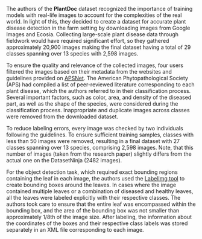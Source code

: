 The authors of the **PlantDoc** dataset recognized the importance of training models with real-life images to account for the complexities of the real world. In light of this, they decided to create a dataset for accurate plant disease detection in the farm setting by downloading images from Google Images and Ecosia. Collecting large-scale plant disease data through fieldwork would have required significant effort, so they gathered approximately 20,900 images making the final dataset having a total of 29 classes spanning over 13 species with 2,598 images.

To ensure the quality and relevance of the collected images, four users filtered the images based on their metadata from the websites and guidelines provided on [APSNet](https://www.apsnet.org/edcenter/resources/commonnames/Pages/default.aspx). The American Phytopathological Society (APS) had compiled a list of peer-reviewed literature corresponding to each plant disease, which the authors referred to in their classification process. Several important factors, such as color, area, and density of the diseased part, as well as the shape of the species, were considered during the classification process. Inappropriate and duplicate images across classes were removed from the downloaded dataset.

To reduce labeling errors, every image was checked by two individuals following the guidelines. To ensure sufficient training samples, classes with less than 50 images were removed, resulting in a final dataset with 27 classes spanning over 13 species, comprising 2,598 images. Note, that this number of images (taken from the research paper) slightly differs from the actual one on the DatasetNinja (2482 images).

For the object detection task, which required exact bounding regions containing the leaf in each image, the authors used the [LabelImg tool](https://github.com/tzutalin/labelImg) to create bounding boxes around the leaves. In cases where the image contained multiple leaves or a combination of diseased and healthy leaves, all the leaves were labeled explicitly with their respective classes. The authors took care to ensure that the entire leaf was encompassed within the bounding box, and the area of the bounding box was not smaller than approximately 1/8th of the image size. After labeling, the information about the coordinates of the boxes and their respective class labels was stored separately in an XML file corresponding to each image.
